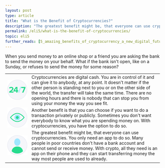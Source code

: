 ```yaml
---
layout: post
type: article
title: "What is the Benefit of Cryptocurrencies?"
description: "The greatest benefit might be, that everyone can use cryptocurrencies. You only need an app to do so."
permalink: /eli5/what-is-the-benefit-of-cryptocurrencies/
topic: eli5
further_reads: [5_amazing_benefits_of_cryptocurrency_a_new_digital_future]
---
```


When you send money to an online shop or a friend you are asking the bank to send the money on your behalf. What if the bank isn't open, like on a Sunday, or refuses to send the money for some reason?

<table class="table table-borderless mb-4">
    <tr>
        <td style="width: 65px;"><img src="/assets/post_files/eli5/what-is-the-benefit-of-cryptocurrencies/247.svg" alt="247"></td>
        <td>
            Cryptocurrencies are digital cash. You are in control of it and can give it to anybody, at any point. It doesn't matter if the other person is standing next to you or on the other side of the world, the transfer will take the same time. There are no opening hours and there is nobody that can stop you from using your money the way you see fit.
        </td>
    </tr>
    <tr>
        <td><img src="/assets/post_files/eli5/what-is-the-benefit-of-cryptocurrencies/private.svg" alt="private"></td>
        <td>
            Another benefit is that you can choose if you want to do a transaction privately or publicly. Sometimes you don't want everybody to know what you are spending money on. With cryptocurrencies, you have the option to do so.
        </td>
    </tr>
    <tr>
        <td><img src="/assets/post_files/eli5/what-is-the-benefit-of-cryptocurrencies/userx.svg" alt="user"></td>
        <td>
            The greatest benefit might be, that everyone can use cryptocurrencies. You only need an app to do so. Many people in poor countries don't have a bank account and cannot send or receive money. With crypto, all they need is an app on their phone and they can start transferring money the way most people are used to already.
        </td>
    </tr>
</table>

